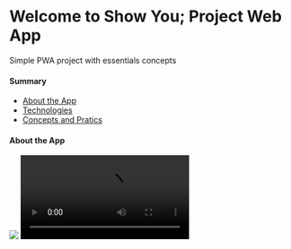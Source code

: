 <h1> Welcome to Show You; Project Web App </h1>

<description>Simple PWA project with essentials concepts</description>

<h4>Summary</h4>
<ul>
  <li><a href="#">About the App</a></li>
  <li><a href="#">Technologies</a></li>
  <li><a href="#">Concepts and Pratics</a></li>
</ul>


<h4>About the App</h4>
 <p></p>
 
 <img src="#" />
 
 <video src="#" />
 
 
<h4>Technologies</h4>
 <ul>
  <li>HTML</li>
  <li>CSS</li>
  <li>JAVASCRIPT</li>
  <li>API's</li>
</ul>
 
 
 <h4>Concepts and Pratics</h4>
 <ul>
  <li>Flexbox: CSS styled</li>
  <li>API call</li>
  <li>One Single file</li>
 </ul>
 
